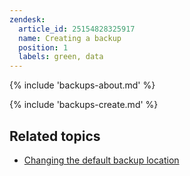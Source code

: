 ```yaml
---
zendesk:
  article_id: 25154828325917
  name: Creating a backup
  position: 1
  labels: green, data
---
```


{% include 'backups-about.md' %}

{% include 'backups-create.md' %}

## Related topics

- [Changing the default backup location](https://www.home-assistant.io/common-tasks/general/#defining-backup-locations)
